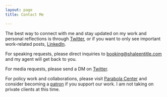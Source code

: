 ```yaml
---
layout: page
title: Contact Me

---
```

The best way to connect with me and stay updated on my work and personal reflections is through [Twitter](https://twitter.com/shaleentitle), or if you want to only see important work-related posts, [LinkedIn](https://www.linkedin.com/in/shaleentitle).

For speaking requests, please direct inquiries to [booking@shaleentitle.com]() and my agent will get back to you.

For media requests, please send a DM on [Twitter](https://twitter.com/shaleentitle).

For policy work and collaborations, please visit [Parabola Center](https://www.parabolacenter.com/) and consider becoming a [patron](https://www.patreon.com/parabolacenter) if you support our work. I am not taking on private clients at this time.